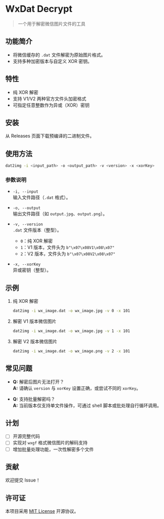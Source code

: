 # WxDat Decrypt

> 一个用于解密微信图片文件的工具

## 功能简介

- 将微信缓存的 `.dat` 文件解密为原始图片格式。
- 支持多种加密版本与自定义 XOR 密钥。

## 特性

- 纯 XOR 解密
- 支持 V1/V2 两种官方文件头加密格式
- 可指定任意整数作为异或（XOR）密钥

## 安装

从 Releases 页面下载预编译的二进制文件。

## 使用方法

```bash
dat2img -i <input_path> -o <output_path> -v <version> -x <xorKey>
```

### 参数说明

- `-i, --input`  
  输入文件路径（`.dat` 格式）。

- `-o, --output`  
  输出文件路径（如 `output.jpg`、`output.png`）。

- `-v, --version`  
  `.dat` 文件版本（整型）。  
  - `0`：纯 XOR 解密  
  - `1`：V1 版本，文件头为 `b"\x07\x08V1\x08\x07"`  
  - `2`：V2 版本，文件头为 `b"\x07\x08V2\x08\x07"`

- `-x, --xorKey`  
  异或密钥（整型）。

## 示例

1. 纯 XOR 解密 
   ```bash
   dat2img -i wx_image.dat -o wx_image.jpg -v 0 -x 101
   ```

2. 解密 V1 版本微信图片  
   ```bash
   dat2img -i wx_image.dat -o wx_image.jpg -v 1 -x 101
   ```

3. 解密 V2 版本微信图片  
   ```bash
   dat2img -i wx_image.dat -o wx_image.png -v 2 -x 101
   ```

## 常见问题

- **Q:** 解密后图片无法打开？  
  **A:** 请确认 `version` 与 `xorKey` 设置正确，或尝试不同的 `xorKey`。

- **Q:** 支持批量解密吗？  
  **A:** 当前版本仅支持单文件操作，可通过 shell 脚本或批处理自行循环调用。

## 计划

- [ ] 开源完整代码
- [ ] 实现对 `wxgf` 格式微信图片的解码支持  
- [ ] 增加批量处理功能，一次性解密多个文件

## 贡献

欢迎提交 Issue！

## 许可证

本项目采用 [MIT License](./LICENSE) 开源协议。
